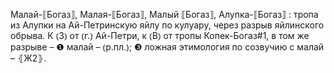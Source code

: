 ---
---

Малай-⟦Богаз⟧, Малая-⟦Богаз⟧, Малый ⟦Богаз⟧, Алупка-⟦Богаз⟧
: тропа из Алупки на Ай-Петринскую яйлу по кулуару, через разрыв яйлинского обрыва. К ⦅З⦆ от ⦅г.⦆ Ай-Петри, к ⦅В⦆ от тропы Копек-Богаз#1, в том же разрыве – ❶ малай – ⦅р.пл.⦆; ❸ ложная этимология по созвучию с малай – ⦃Ж2⦄.

